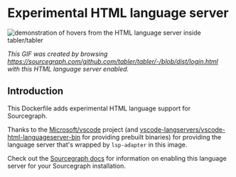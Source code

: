 # Experimental HTML language server 

![demonstration of hovers from the HTML language server inside tabler/tabler](https://cl.ly/1W2a1u2n3H0N/Screen%20Recording%202018-05-07%20at%2005.23%20PM.gif)

*This GIF was created by browsing https://sourcegraph.com/github.com/tabler/tabler/-/blob/dist/login.html with this HTML language server enabled.*

## Introduction

This Dockerfile adds experimental HTML language support for Sourcegraph. 

Thanks to the [Microsoft/vscode](https://github.com/Microsoft/vscode/) project (and [vscode-langservers/vscode-html-languageserver-bin](https://github.com/vscode-langservers/vscode-html-languageserver-bin) for providing prebuilt binaries) for providing the language server that's wrapped by `lsp-adapter` in this image.

Check out the [Sourcegraph docs](http://about.sourcegraph.com/docs/code-intelligence/experimental-languages) for information on enabling this language server for your Sourcegraph installation.
